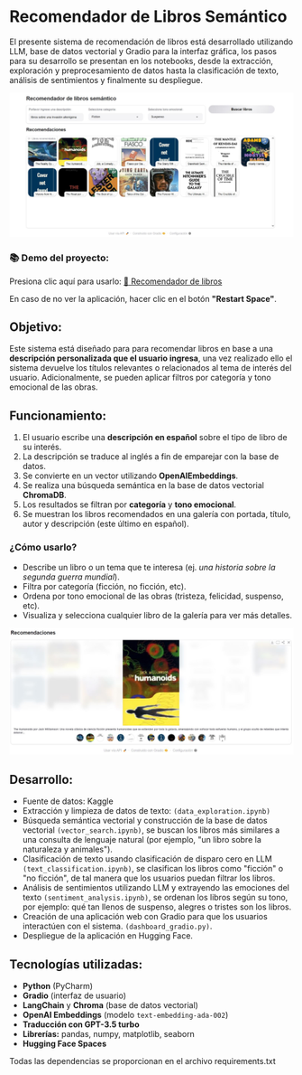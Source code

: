 # Recomendador de Libros Semántico

El presente sistema de recomendación de libros está desarrollado utilizando LLM, base de datos vectorial y Gradio para la interfaz gráfica, los pasos para su desarrollo se presentan en los notebooks, desde la extracción, exploración y preprocesamiento de datos hasta la clasificación de texto, análisis de sentimientos y finalmente su despliegue.

![](screenshot.jpg)

### **📚 Demo del proyecto:** 
Presiona clic aquí para usarlo: [:book: Recomendador de libros](https://huggingface.co/spaces/diegosruiz18/book-recommendations)  

En caso de no ver la aplicación, hacer clic en el botón **"Restart Space"**.

## Objetivo:

Este sistema está diseñado para para recomendar libros en base a una **descripción personalizada que el usuario ingresa**, una vez realizado ello el sistema devuelve los títulos relevantes o relacionados al tema de interés del usuario. Adicionalmente, se pueden aplicar filtros por categoría y tono emocional de las obras.

## Funcionamiento:

1. El usuario escribe una **descripción en español** sobre el tipo de libro de su interés.
2. La descripción se traduce al inglés a fin de emparejar con la base de datos.
3. Se convierte en un vector utilizando **OpenAIEmbeddings**.
4. Se realiza una búsqueda semántica en la base de datos vectorial **ChromaDB**.
5. Los resultados se filtran por **categoría** y **tono emocional**.
6. Se muestran los libros recomendados en una galería con portada, título, autor y descripción (este último en español).

### ¿Cómo usarlo?

- Describe un libro o un tema que te interesa (ej. *una historia sobre la segunda guerra mundial*).
- Filtra por categoría (ficción, no ficción, etc).
- Ordena por tono emocional de las obras (tristeza, felicidad, suspenso, etc).
- Visualiza y selecciona cualquier libro de la galería para ver más detalles.

![](recomendacion.jpg)

## Desarrollo:

- Fuente de datos: Kaggle
- Extracción y limpieza de datos de texto: ```(data_exploration.ipynb)```
- Búsqueda semántica vectorial y construcción de la base de datos vectorial ```(vector_search.ipynb)```, se buscan los libros más similares a una consulta de lenguaje natural (por ejemplo, "un libro sobre la naturaleza y animales").
- Clasificación de texto usando clasificación de disparo cero en LLM ```(text_classification.ipynb)```, se clasifican los libros como "ficción" o "no ficción", de tal manera que los usuarios puedan filtrar los libros.
- Análisis de sentimientos utilizando LLM y extrayendo las emociones del texto ```(sentiment_analysis.ipynb)```, se ordenan los libros según su tono, por ejemplo: qué tan llenos de suspenso, alegres o tristes son los libros.
- Creación de una aplicación web con Gradio para que los usuarios interactúen con el sistema. ```(dashboard_gradio.py)```.
- Despliegue de la aplicación en Hugging Face.

## Tecnologías utilizadas:

- **Python** (PyCharm)
- **Gradio** (interfaz de usuario)
- **LangChain** y **Chroma** (base de datos vectorial)
- **OpenAI Embeddings** (modelo `text-embedding-ada-002`)
- **Traducción con GPT-3.5 turbo**
- **Librerías:** pandas, numpy, matplotlib, seaborn
- **Hugging Face Spaces**

Todas las dependencias se proporcionan en el archivo requirements.txt
